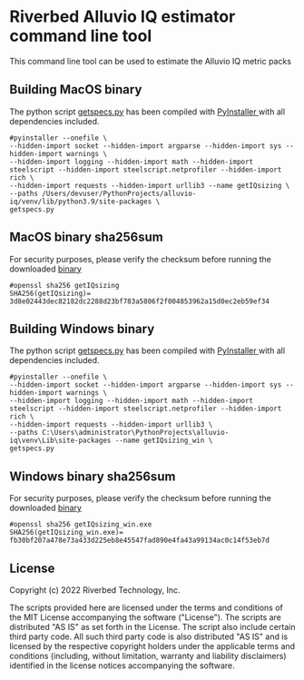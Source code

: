 # Riverbed Alluvio IQ estimator command line tool

This command line tool can be used to estimate the Alluvio IQ metric packs


## Building MacOS binary

The python script [getspecs.py](getspecs.py) has been compiled with [PyInstaller ](https://pyinstaller.org/en/stable/) with all dependencies included.
````
#pyinstaller --onefile \
--hidden-import socket --hidden-import argparse --hidden-import sys --hidden-import warnings \
--hidden-import logging --hidden-import math --hidden-import steelscript --hidden-import steelscript.netprofiler --hidden-import rich \
--hidden-import requests --hidden-import urllib3 --name getIQsizing \
--paths /Users/devuser/PythonProjects/alluvio-iq/venv/lib/python3.9/site-packages \
getspecs.py
````
## MacOS binary sha256sum
For security purposes, please verify the checksum before running the downloaded [binary](getIQsizing)
````
#openssl sha256 getIQsizing 
SHA256(getIQsizing)= 3d8e02443dec82182dc2288d23bf783a5806f2f004853962a15d0ec2eb59ef34
````

## Building Windows binary

The python script [getspecs.py](getspecs.py) has been compiled with [PyInstaller ](https://pyinstaller.org/en/stable/) with all dependencies included.
````
#pyinstaller --onefile \
--hidden-import socket --hidden-import argparse --hidden-import sys --hidden-import warnings \
--hidden-import logging --hidden-import math --hidden-import steelscript --hidden-import steelscript.netprofiler --hidden-import rich \
--hidden-import requests --hidden-import urllib3 \
--paths C:\Users\administrator\PythonProjects\alluvio-iq\venv\Lib\site-packages --name getIQsizing_win \
getspecs.py
````
## Windows binary sha256sum
For security purposes, please verify the checksum before running the downloaded [binary](getIQsizing_win.exe)
````
#openssl sha256 getIQsizing_win.exe
SHA256(getIQsizing_win.exe)= fb30bf207a478e73a433d225eb8e45547fad890e4fa43a99134ac0c14f53eb7d
````



## License

Copyright (c) 2022 Riverbed Technology, Inc.

The scripts provided here are licensed under the terms and conditions of the MIT License accompanying the software ("License"). The scripts are distributed "AS IS" as set forth in the License. The script also include certain third party code. All such third party code is also distributed "AS IS" and is licensed by the respective copyright holders under the applicable terms and conditions (including, without limitation, warranty and liability disclaimers) identified in the license notices accompanying the software.
